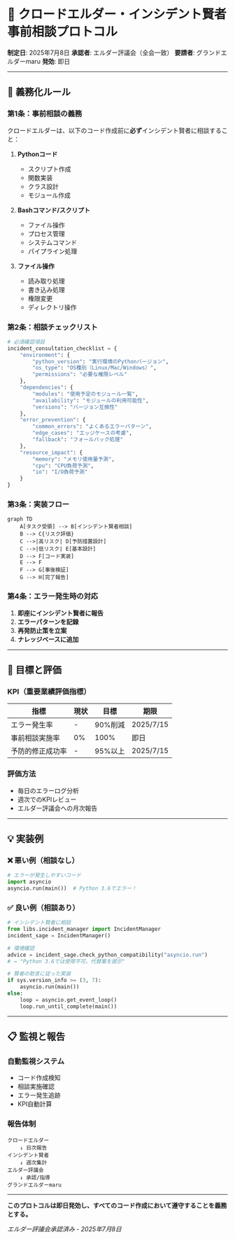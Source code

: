 # 🚨 クロードエルダー・インシデント賢者事前相談プロトコル

**制定日**: 2025年7月8日
**承認者**: エルダー評議会（全会一致）
**要請者**: グランドエルダーmaru
**発効**: 即日

---

## 📜 義務化ルール

### 第1条：事前相談の義務

クロードエルダーは、以下のコード作成前に**必ず**インシデント賢者に相談すること：

1. **Pythonコード**
   - スクリプト作成
   - 関数実装
   - クラス設計
   - モジュール作成

2. **Bashコマンド/スクリプト**
   - ファイル操作
   - プロセス管理
   - システムコマンド
   - パイプライン処理

3. **ファイル操作**
   - 読み取り処理
   - 書き込み処理
   - 権限変更
   - ディレクトリ操作

### 第2条：相談チェックリスト

```python
# 必須確認項目
incident_consultation_checklist = {
    "environment": {
        "python_version": "実行環境のPythonバージョン",
        "os_type": "OS種別（Linux/Mac/Windows）",
        "permissions": "必要な権限レベル"
    },
    "dependencies": {
        "modules": "使用予定のモジュール一覧",
        "availability": "モジュールの利用可能性",
        "versions": "バージョン互換性"
    },
    "error_prevention": {
        "common_errors": "よくあるエラーパターン",
        "edge_cases": "エッジケースの考慮",
        "fallback": "フォールバック処理"
    },
    "resource_impact": {
        "memory": "メモリ使用量予測",
        "cpu": "CPU負荷予測",
        "io": "I/O負荷予測"
    }
}
```

### 第3条：実装フロー

```mermaid
graph TD
    A[タスク受領] --> B[インシデント賢者相談]
    B --> C{リスク評価}
    C -->|高リスク| D[予防措置設計]
    C -->|低リスク| E[基本設計]
    D --> F[コード実装]
    E --> F
    F --> G[事後検証]
    G --> H[完了報告]
```

### 第4条：エラー発生時の対応

1. **即座にインシデント賢者に報告**
2. **エラーパターンを記録**
3. **再発防止策を立案**
4. **ナレッジベースに追加**

---

## 🎯 目標と評価

### KPI（重要業績評価指標）

| 指標 | 現状 | 目標 | 期限 |
|------|------|------|------|
| エラー発生率 | - | 90%削減 | 2025/7/15 |
| 事前相談実施率 | 0% | 100% | 即日 |
| 予防的修正成功率 | - | 95%以上 | 2025/7/15 |

### 評価方法

- 毎日のエラーログ分析
- 週次でのKPIレビュー
- エルダー評議会への月次報告

---

## 💡 実装例

### ❌ 悪い例（相談なし）
```python
# エラーが発生しやすいコード
import asyncio
asyncio.run(main())  # Python 3.6でエラー！
```

### ✅ 良い例（相談あり）
```python
# インシデント賢者に相談
from libs.incident_manager import IncidentManager
incident_sage = IncidentManager()

# 環境確認
advice = incident_sage.check_python_compatibility("asyncio.run")
# → "Python 3.6では使用不可。代替案を提示"

# 賢者の助言に従った実装
if sys.version_info >= (3, 7):
    asyncio.run(main())
else:
    loop = asyncio.get_event_loop()
    loop.run_until_complete(main())
```

---

## 📋 監視と報告

### 自動監視システム
- コード作成検知
- 相談実施確認
- エラー発生追跡
- KPI自動計算

### 報告体制
```
クロードエルダー
    ↓ 日次報告
インシデント賢者
    ↓ 週次集計
エルダー評議会
    ↓ 承認/指導
グランドエルダーmaru
```

---

**このプロトコルは即日発効し、すべてのコード作成において遵守することを義務とする。**

*エルダー評議会承認済み - 2025年7月8日*
